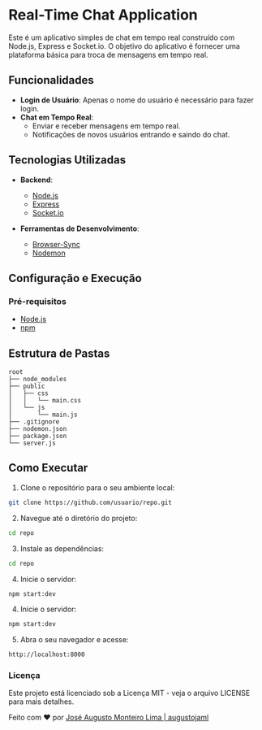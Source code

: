 # Real-Time Chat Application

Este é um aplicativo simples de chat em tempo real construído com Node.js, Express e Socket.io. O objetivo do aplicativo é fornecer uma plataforma básica para troca de mensagens em tempo real.

## Funcionalidades

- **Login de Usuário**: Apenas o nome do usuário é necessário para fazer login.
- **Chat em Tempo Real**:
  - Enviar e receber mensagens em tempo real.
  - Notificações de novos usuários entrando e saindo do chat.

## Tecnologias Utilizadas

- **Backend**:

  - [Node.js](https://nodejs.org/)
  - [Express](https://expressjs.com/)
  - [Socket.io](https://socket.io/)

- **Ferramentas de Desenvolvimento**:
  - [Browser-Sync](https://browsersync.io/)
  - [Nodemon](https://nodemon.io/)

## Configuração e Execução

### Pré-requisitos

- [Node.js](https://nodejs.org/)
- [npm](https://www.npmjs.com/)

## Estrutura de Pastas

```arduino
root
├── node_modules
├── public
│   ├── css
│   │   └── main.css
│   └── js
│       └── main.js
├── .gitignore
├── nodemon.json
├── package.json
└── server.js
```

## Como Executar

1. Clone o repositório para o seu ambiente local:

```sh
git clone https://github.com/usuario/repo.git
```

2. Navegue até o diretório do projeto:

```sh
cd repo
```

3. Instale as dependências:

```sh
cd repo
```

4. Inicie o servidor:

```sh
npm start:dev
```

4. Inicie o servidor:

```sh
npm start:dev
```

5. Abra o seu navegador e acesse:

```sh
http://localhost:8000
```

### Licença

Este projeto está licenciado sob a Licença MIT - veja o arquivo LICENSE para mais detalhes.

Feito com ❤️ por [José Augusto Monteiro Lima | augustojaml](https://github.com/augustojaml)
